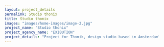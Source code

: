 ```yaml
---
layout: project_details
permalink: Studio thonix
title: Studio thonix
images: "images/home-images/image-2.jpg"
project_name: "Studio thonix"
project_agency_name: "EXIBUTION"
project_details: "Project for Thonik, design studio based in Amsterdam"
---
```

